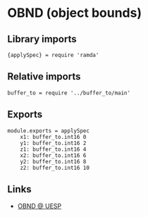 # OBND (object bounds)

## Library imports

	{applySpec} = require 'ramda'


## Relative imports

	buffer_to = require '../buffer_to/main'


## Exports

	module.exports = applySpec
		x1: buffer_to.int16 0
		y1: buffer_to.int16 2
		z1: buffer_to.int16 4
		x2: buffer_to.int16 6
		y2: buffer_to.int16 8
		z2: buffer_to.int16 10


## Links

- [OBND @ UESP](http://www.uesp.net/wiki/Tes5Mod:Mod_File_Format/OBND_Field)
